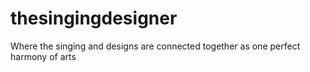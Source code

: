 # thesingingdesigner
Where the singing and designs are connected together as one perfect harmony of arts
